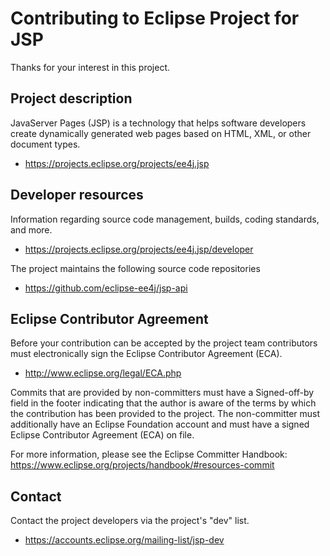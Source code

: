 # Contributing to Eclipse Project for JSP

Thanks for your interest in this project.

## Project description

JavaServer Pages (JSP) is a technology that helps software developers create
dynamically generated web pages based on HTML, XML, or other document types.

* https://projects.eclipse.org/projects/ee4j.jsp

## Developer resources

Information regarding source code management, builds, coding standards, and
more.

* https://projects.eclipse.org/projects/ee4j.jsp/developer

The project maintains the following source code repositories

* https://github.com/eclipse-ee4j/jsp-api

## Eclipse Contributor Agreement

Before your contribution can be accepted by the project team contributors must
electronically sign the Eclipse Contributor Agreement (ECA).

* http://www.eclipse.org/legal/ECA.php

Commits that are provided by non-committers must have a Signed-off-by field in
the footer indicating that the author is aware of the terms by which the
contribution has been provided to the project. The non-committer must
additionally have an Eclipse Foundation account and must have a signed Eclipse
Contributor Agreement (ECA) on file.

For more information, please see the Eclipse Committer Handbook:
https://www.eclipse.org/projects/handbook/#resources-commit

## Contact

Contact the project developers via the project's "dev" list.

* https://accounts.eclipse.org/mailing-list/jsp-dev
